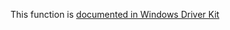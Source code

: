 This function is [documented in Windows Driver Kit](https://learn.microsoft.com/en-us/windows-hardware/drivers/ddi/wdm/nf-wdm-rtlsetbit)
